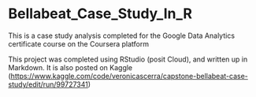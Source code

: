 # Bellabeat_Case_Study_In_R
This is a case study analysis completed for the Google Data Analytics certificate course on the Coursera platform

This project was completed using RStudio (posit Cloud), and written up in Markdown. It is also posted on Kaggle (https://www.kaggle.com/code/veronicascerra/capstone-bellabeat-case-study/edit/run/99727341)
